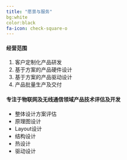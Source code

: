 ```yaml
---
title: "愿景与服务"
bg:white 
color:black 
fa-icon: check-square-o
---
```


#### 经营范围

1. 客户定制化产品研发
2. 基于方案的产品硬件设计
3. 基于方案的产品驱动设计
4. 产品批量生产及交付


#### 专注于物联网及无线通信领域产品技术评估及开发

- 整体设计方案评估
- 原理图设计
- Layout设计
- 结构设计
- 热设计
- 驱动设计

